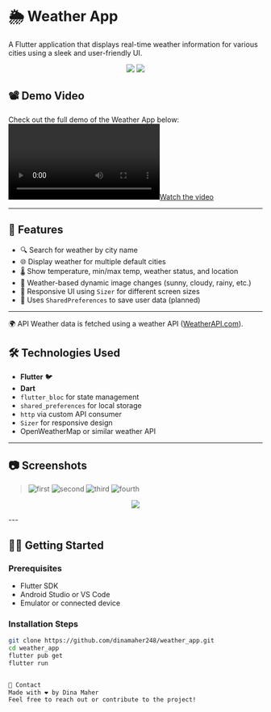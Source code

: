 # 🌦️ Weather App

A Flutter application that displays real-time weather information for various cities using a sleek and user-friendly UI.

<div align="center">
  <img src="https://img.shields.io/badge/Flutter-v3.0-blue.svg" />
  <img src="https://img.shields.io/badge/Platform-Android%20%7C%20iOS-green" />
</div>

## 📽️ Demo Video

Check out the full demo of the Weather App below:  
[![Watch the video](weatheApp.mp4)](weatheApp.mp4)



---

## 🚀 Features

- 🔍 Search for weather by city name
- 🌐 Display weather for multiple default cities
- 🌡️ Show temperature, min/max temp, weather status, and location
- 🌁 Weather-based dynamic image changes (sunny, cloudy, rainy, etc.)
- 📱 Responsive UI using `Sizer` for different screen sizes
- 💾 Uses `SharedPreferences` to save user data (planned)

---
🌍 API
Weather data is fetched using a weather API ([WeatherAPI.com](https://www.weatherapi.com/docs/)).



## 🛠️ Technologies Used

- **Flutter** 🐦
- **Dart**
- `flutter_bloc` for state management
- `shared_preferences` for local storage
- `http` via custom API consumer
- `Sizer` for responsive design
- OpenWeatherMap or similar weather API

---

## 📷 Screenshots

> ![first](screenshot1.png)
> ![second](screenshot2.png)
> ![third](screenshot3.png)
> ![fourth](screenshot4.png)

<p align="center"><img src="screenshot4.png"/></p>
---

## 🧑‍💻 Getting Started

### Prerequisites

- Flutter SDK
- Android Studio or VS Code
- Emulator or connected device

### Installation Steps

```bash
git clone https://github.com/dinamaher248/weather_app.git
cd weather_app
flutter pub get
flutter run


💬 Contact
Made with ❤️ by Dina Maher
Feel free to reach out or contribute to the project!

